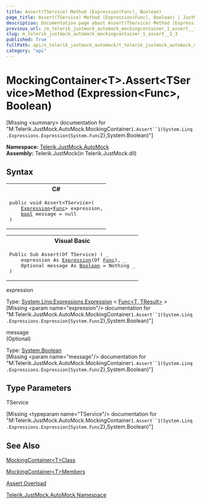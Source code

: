 ```yaml
---
title: Assert(TService) Method (Expression(Func), Boolean)
page_title: Assert(TService) Method (Expression(Func), Boolean) | JustMock Documentation
description: Documentation page about Assert(TService) Method (Expression(Func), Boolean).
previous_url: /m_telerik_justmock_automock_mockingcontainer_1_assert__1_3.html
slug: m_telerik_justmock_automock_mockingcontainer_1_assert__1_3
published: True
fullPath: api/n_telerik_justmock_automock/t_telerik_justmock_automock_mockingcontainer_1/methods_t_telerik_justmock_automock_mockingcontainer_1/overload_telerik_justmock_automock_mockingcontainer_1_assert/m_telerik_justmock_automock_mockingcontainer_1_assert__1_3
category: "api"
---
```


# MockingContainer&lt;T&gt;.Assert&lt;TService&gt;Method (Expression&lt;Func&gt;, Boolean)




[Missing &lt;summary&gt; documentation for "M:Telerik.JustMock.AutoMock.MockingContainer`1.Assert``1(System.Linq.Expressions.Expression{System.Func`2},System.Boolean)"]



 **Namespace:**  [Telerik.JustMock.AutoMock](n_telerik_justmock_automock) <br> **Assembly:** Telerik.JustMock(in Telerik.JustMock.dll)
## Syntax


<div id="syntaxCodeBlocks" class="code"><span codeLanguage="CSharp"><table><tr><th>C#</th></tr><tr><td><pre xml:space="preserve"><span class="keyword">public</span> <span class="keyword">void</span> <span class="identifier">Assert</span>&lt;TService&gt;(
	<a href="https://msdn2.microsoft.com/en-us/library/bb335710" target="_blank">Expression</a>&lt;<a href="https://msdn2.microsoft.com/en-us/library/bb549151" target="_blank">Func</a>&gt; <span class="parameter">expression</span>,
	<a href="https://msdn2.microsoft.com/en-us/library/a28wyd50" target="_blank">bool</a> <span class="parameter">message</span> = <span class="keyword">null</span>
)
</pre></td></tr></table></span><span codeLanguage="VisualBasicDeclaration"><table><tr><th>Visual Basic</th></tr><tr><td><pre xml:space="preserve"><span class="keyword">Public</span> <span class="keyword">Sub</span> <span class="identifier">Assert</span>(<span class="keyword">Of</span> TService) ( _
	<span class="parameter">expression</span> <span class="keyword">As</span> <a href="https://msdn2.microsoft.com/en-us/library/bb335710" target="_blank">Expression</a>(<span class="keyword">Of</span> <a href="https://msdn2.microsoft.com/en-us/library/bb549151" target="_blank">Func</a>), _
	Optional <span class="parameter">message</span> <span class="keyword">As</span> <a href="https://msdn2.microsoft.com/en-us/library/a28wyd50" target="_blank">Boolean</a> = <span class="keyword">Nothing</span> _
)</pre></td></tr></table></span></div>



expression<br>


Type: [System.Linq.Expressions.Expression](bb335710) &lt; [Func&lt;T, TResult&gt;](bb549151) &gt;<br>
[Missing &lt;param name="expression"/&gt; documentation for "M:Telerik.JustMock.AutoMock.MockingContainer`1.Assert``1(System.Linq.Expressions.Expression{System.Func`2},System.Boolean)"]




message<br>
(Optional)

Type: [System.Boolean](a28wyd50) <br>
[Missing &lt;param name="message"/&gt; documentation for "M:Telerik.JustMock.AutoMock.MockingContainer`1.Assert``1(System.Linq.Expressions.Expression{System.Func`2},System.Boolean)"]




## Type Parameters




TService<br>



[Missing &lt;typeparam name="TService"/&gt; documentation for "M:Telerik.JustMock.AutoMock.MockingContainer`1.Assert``1(System.Linq.Expressions.Expression{System.Func`2},System.Boolean)"]





## See Also



 [MockingContainer&lt;T&gt;Class](t_telerik_justmock_automock_mockingcontainer_1) 

 [MockingContainer&lt;T&gt;Members](allmembers_t_telerik_justmock_automock_mockingcontainer_1) 

 [Assert Overload](overload_telerik_justmock_automock_mockingcontainer_1_assert) 

 [Telerik.JustMock.AutoMock Namespace](n_telerik_justmock_automock) 



